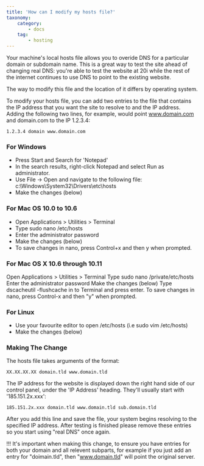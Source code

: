 ```yaml
---
title: 'How can I modify my hosts file?'
taxonomy:
    category:
        - docs
    tag:
        - hosting
---
```


Your machine's local hosts file allows you to overide DNS for a particular domain or subdomain name. This is a great way to test the site ahead of changing real DNS: you're able to test the website at 20i while the rest of the internet continues to use DNS to point to the existing website.

The way to modify this file and the location of it differs by operating system. 

To modify your hosts file, you can add two entries to the file that contains the IP address that you want the site to resolve to and the IP address. Adding the following two lines, for example, would point www.domain.com and domain.com to the IP 1.2.3.4:

    1.2.3.4 domain www.domain.com

### For Windows

- Press Start and Search for 'Notepad'
- In the search results, right-click Notepad and select Run as administrator.
- Use File -> Open and navigate to the following file: c:\Windows\System32\Drivers\etc\hosts
- Make the changes (below)

### For Mac OS 10.0 to 10.6

- Open Applications > Utilities > Terminal
- Type sudo nano /etc/hosts
- Enter the administrator password
- Make the changes (below) 
- To save changes in nano, press Control+x and then y when prompted.

### For Mac OS X 10.6 through 10.11

Open Applications > Utilities > Terminal
Type sudo nano /private/etc/hosts
Enter the administrator password
Make the changes (below)
Type dscacheutil -flushcache in to Terminal and press enter.
To save changes in nano, press Control-x and then "y" when prompted.

### For Linux

- Use your favourite editor to open /etc/hosts (i.e sudo vim /etc/hosts)
- Make the changes (below)

 
### Making The Change

The hosts file takes arguments of the format:

    XX.XX.XX.XX domain.tld www.domain.tld

The IP address for the website is displayed down the right hand side of our control panel, under the 'IP Address' heading. They'll usually start with '185.151.2x.xxx':

    185.151.2x.xxx domain.tld www.domain.tld sub.domain.tld

After you add this line and save the file, your system begins resolving to the specified IP address. After testing is finished please remove these entries so you start using "real DNS" once again.

!!! It's important when making this change, to ensure you have entries for both your domain and all relevent subparts, for example if you just add an entry for "doimain.tld", then "www.domain.tld" will point the original server. 

